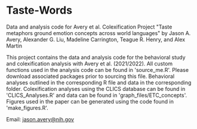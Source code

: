 # Taste-Words
Data and analysis code for Avery et al. Colexification Project
"Taste metaphors ground emotion concepts across world languages"
by Jason A. Avery, Alexander G. Liu, Madeline Carrington, Teague R. Henry, and Alex Martin

This project contains the data and analysis code for the behavioral study and colexification analysis with Avery et al. (2021/2022). 
All custom functions used in the analysis code can be found in 'source_me.R'. Please download associated packages prior to sourcing this file.
Behavioral analyses outlined in the corresponding R file and data in the corresponding folder. 
Colexification analyses using the CLICS database can be found in 'CLICS_Analyses.R' and data can be found in 'graph_files/ETC_concepts'.
Figures used in the paper can be generated using the code found in 'make_figures.R'.

Email: jason.avery@nih.gov
